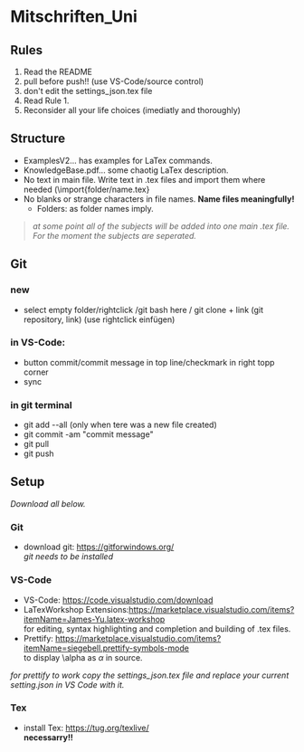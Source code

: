 # Mitschriften_Uni

## Rules
1. Read the README
2. pull before push!! (use VS-Code/source control)  
3. don't edit the settings_json.tex file
4. Read Rule 1.
5. Reconsider all your life choices (imediatly and thoroughly)

## Structure
+ ExamplesV2... has examples for LaTex commands.  
+ KnowledgeBase.pdf... some chaotig LaTex description.  
+ No text in main file. Write text in .tex files and import them where needed (\import{folder/name.tex}  
+ No blanks or strange characters in file names. **Name files meaningfully!**  
    + Folders: as folder names imply.

> *at some point all of the subjects will be added into one main .tex file. For the moment the subjects are seperated.*

## Git
### new
+ select empty folder/rightclick /git bash here / git clone + link (git repository, link) (use rightclick einfügen)

### in VS-Code:
+ button commit/commit message in top line/checkmark in right topp corner
+ sync

### in git terminal
+ git add --all (only when tere was a new file created)
+ git commit -am "commit message"
+ git pull
+ git push

## Setup  
*Download all below.*

### Git
+ download git: https://gitforwindows.org/  
    *git needs to be installed*

### VS-Code
+ VS-Code: https://code.visualstudio.com/download  
+ LaTexWorkshop Extensions:https://marketplace.visualstudio.com/items?itemName=James-Yu.latex-workshop  
    for editing, syntax highlighting and completion and building of .tex files.  
+ Prettify: https://marketplace.visualstudio.com/items?itemName=siegebell.prettify-symbols-mode  
    to display \alpha as $\alpha$ in source.

*for prettify to work copy the settings_json.tex file and replace your current setting.json in VS Code with it.*


### Tex
+ install Tex: https://tug.org/texlive/  
__necessarry!!__
